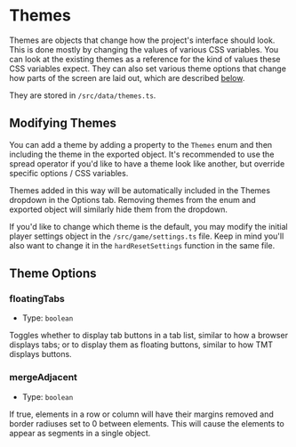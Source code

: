 # Themes

Themes are objects that change how the project's interface should look. This is done mostly by changing the values of various CSS variables. You can look at the existing themes as a reference for the kind of values these CSS variables expect. They can also set various theme options that change how parts of the screen are laid out, which are described [below](#theme-options).

They are stored in `/src/data/themes.ts`.

## Modifying Themes

You can add a theme by adding a property to the `Themes` enum and then including the theme in the exported object. It's recommended to use the spread operator if you'd like to have a theme look like another, but override specific options / CSS variables.

Themes added in this way will be automatically included in the Themes dropdown in the Options tab. Removing themes from the enum and exported object will similarly hide them from the dropdown.

If you'd like to change which theme is the default, you may modify the initial player settings object in the `/src/game/settings.ts` file. Keep in mind you'll also want to change it in the `hardResetSettings` function in the same file.

## Theme Options

### floatingTabs

- Type: `boolean`

Toggles whether to display tab buttons in a tab list, similar to how a browser displays tabs; or to display them as floating buttons, similar to how TMT displays buttons.

### mergeAdjacent

- Type: `boolean`

If true, elements in a row or column will have their margins removed and border radiuses set to 0 between elements. This will cause the elements to appear as segments in a single object. 

